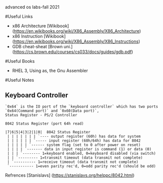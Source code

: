advanced os labs-fall 2021

#Useful Links
- x86 Architecture [Wikibook] (https://en.wikibooks.org/wiki/X86_Assembly/X86_Architecture)
- x86 Instruction [Wikibook] (https://en.wikibooks.org/wiki/X86_Assembly/X86_Instructions)
- GDB cheat-sheat [Brown uni.] (https://cs.brown.edu/courses/cs033/docs/guides/gdb.pdf)

#Useful Books
- RHEL 3, Using as, the Gnu Assembler

#Useful Notes

## Keyboard Controller
    `0x64` is the IO port of the `keyboard controller` which has two ports `0x64(Command port)` and `0x60(Data port)`,
    Status Register - PS/2 Controller

	8042 Status Register (port 64h read)

	|7|6|5|4|3|2|1|0|  8042 Status Register
	 | | | | | | | `---- output register (60h) has data for system
	 | | | | | | `----- input register (60h/64h) has data for 8042
	 | | | | | `------ system flag (set to 0 after power on reset)
	 | | | | `------- data in input register is command (1) or data (0)
	 | | | `-------- 1=keyboard enabled, 0=keyboard disabled (via switch)
	 | | `--------- 1=transmit timeout (data transmit not complete)
	 | `---------- 1=receive timeout (data transmit not complete)
	 `----------- 1=even parity rec'd, 0=odd parity rec'd (should be odd)


Refrences [Stanislavs] (https://stanislavs.org/helppc/8042.html)


